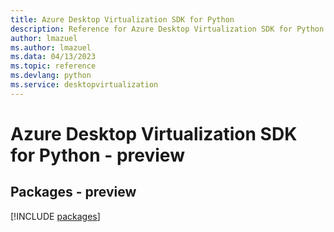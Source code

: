 ```yaml
---
title: Azure Desktop Virtualization SDK for Python
description: Reference for Azure Desktop Virtualization SDK for Python
author: lmazuel
ms.author: lmazuel
ms.data: 04/13/2023
ms.topic: reference
ms.devlang: python
ms.service: desktopvirtualization
---
```

# Azure Desktop Virtualization SDK for Python - preview
## Packages - preview
[!INCLUDE [packages](desktop-virtualization-index.md)]